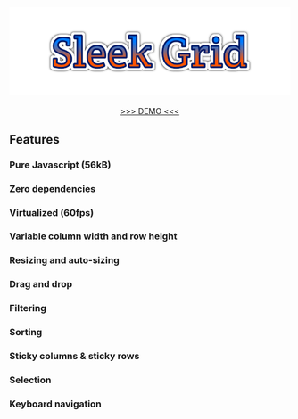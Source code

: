 <p align="center">
    <img src="logo.svg">
    <br><br>
    <a href="https://glromeo.github.io/sleek-grid/demo.html">>>> DEMO <<<</a>
</p>

## Features

### Pure Javascript (56kB)
### Zero dependencies
### Virtualized (60fps)
### Variable column width and row height
### Resizing and auto-sizing
### Drag and drop
### Filtering
### Sorting
### Sticky columns & sticky rows
### Selection 
### Keyboard navigation

